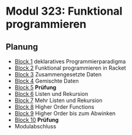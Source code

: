 # Modul 323: Funktional programmieren

## Planung

- [Block 1](./Theory/B1.md) deklaratives Programmierparadigma
- [Block 2](./Theory/B2.md) Funktional programmieren in Racket
- [Block 3](./Theory/B3.md) Zusammengesetzte Daten
- [Block 4](./Theory/B4.md) Gemischte Daten
- [Block 5](./Theory/B5.md) **Prüfung**
- [Block 6](./Theory/B6.md) Listen und Rekursion
- [Block 7](./Theory/B7.md) Mehr Listen und Rekursion
- [Block 8](./Theory/B8.md) Higher Order Functions
- [Block 9](./Theory/B9.md) Higher Order bis zum Abwinken
- [Block 10](./Theory/B10.md) **Prüfung**
- Modulabschluss
